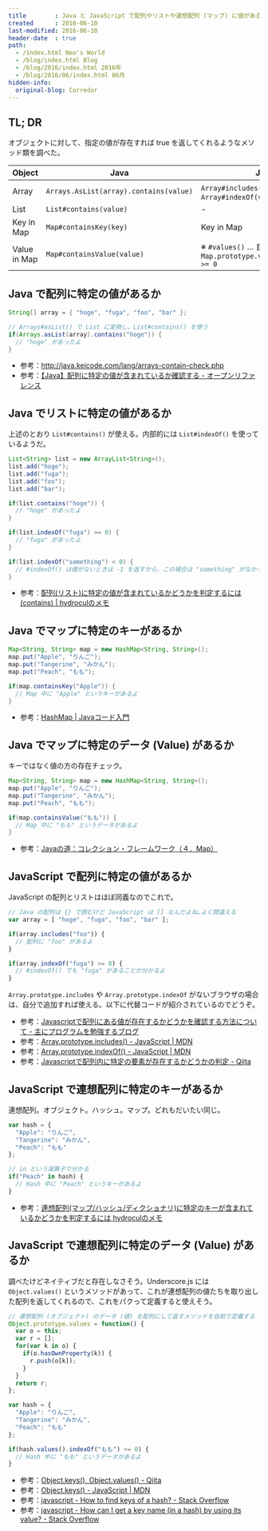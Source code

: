 ```yaml
---
title        : Java と JavaScript で配列やリストや連想配列 (マップ) に値があるか調べる記法の比較
created      : 2016-06-10
last-modified: 2016-06-10
header-date  : true
path:
  - /index.html Neo's World
  - /blog/index.html Blog
  - /blog/2016/index.html 2016年
  - /blog/2016/06/index.html 06月
hidden-info:
  original-blog: Corredor
---
```


## TL; DR

オブジェクトに対して、指定の値が存在すれば true を返してくれるようなメソッド類を調べた。

| Object       | Java                                   | JavaScript                                                              |
|--------------|----------------------------------------|-------------------------------------------------------------------------|
| Array        | `Arrays.AsList(array).contains(value)` | `Array#includes(value)`・`Array#indexOf(value) >= 0`                    |
| List         | `List#contains(value)`                 | -                                                                       |
| Key in Map   | `Map#containsKey(key)`                 | Key in Map                                                              |
| Value in Map | `Map#containsValue(value)`             | ※ `#values()` … 自作関数 `Map.prototype.values().indexOf(value) >= 0` |

## Java で配列に特定の値があるか

```java
String[] array = { "hoge", "fuga", "foo", "bar" };

// Arrays#asList() で List に変換し、List#contains() を使う
if(Arrays.asList(array).contains("hoge")) {
  // "hoge" があったよ
}
```

- 参考：<http://java.keicode.com/lang/arrays-contain-check.php>
- 参考：[【Java】配列に特定の値が含まれているか確認する - オープンリファレンス](http://www.openreference.org/articles/view/677)

## Java でリストに特定の値があるか

上述のとおり `List#contains()` が使える。内部的には `List#indexOf()` を使っているようだ。

```java
List<String> list = new ArrayList<String>();
list.add("hoge");
list.add("fuga");
list.add("foo");
list.add("bar");

if(list.contains("hoge")) {
  // "hoge" があったよ
}

if(list.indexOf("fuga") >= 0) {
  // "fuga" があったよ
}

if(list.indexOf("something") < 0) {
  // #indexOf() は値がないときは -1 を返すから、この場合は "something" がなかったよ
}
```

- 参考：[配列(リスト)に特定の値が含まれているかどうかを判定するには (contains) | hydroculのメモ](https://hydrocul.github.io/wiki/programming_languages_diff/list/contains.html)

## Java でマップに特定のキーがあるか

```java
Map<String, String> map = new HashMap<String, String>();
map.put("Apple", "りんご");
map.put("Tangerine", "みかん");
map.put("Peach", "もも");

if(map.containsKey("Apple")) {
  // Map 中に "Apple" というキーがあるよ
}
```

- 参考：[HashMap | Javaコード入門](http://java-code.jp/232)

## Java でマップに特定のデータ (Value) があるか

キーではなく値の方の存在チェック。

```java
Map<String, String> map = new HashMap<String, String>();
map.put("Apple", "りんご");
map.put("Tangerine", "みかん");
map.put("Peach", "もも");

if(map.containsValue("もも")) {
  // Map 中に "もも" というデータがあるよ
}
```

- 参考：[Javaの道：コレクション・フレームワーク（４．Map）](http://www.javaroad.jp/java_collection4.htm)

## JavaScript で配列に特定の値があるか

JavaScript の配列とリストはほぼ同義なのでこれで。

```javascript
// Java の配列は {} で囲むけど JavaScript は [] なんだよね…よく間違える
var array = [ "hoge", "fuga", "foo", "bar" ];

if(array.includes("foo")) {
  // 配列に "foo" があるよ
}

if(array.indexOf("fuga") >= 0) {
  // #indexOf() でも "fuga" があることが分かるよ
}
```

`Array.prototype.includes` や `Array.prototype.indexOf` がないブラウザの場合は、自分で追加すれば使える。以下に代替コードが紹介されているのでどうぞ。

- 参考：[Javascriptで配列にある値が存在するかどうかを確認する方法について - 主にプログラムを勉強するブログ](http://d.hatena.ne.jp/artgear/20130124/javascript_array_contain_how_to)
- 参考：[Array.prototype.includes() - JavaScript | MDN](https://developer.mozilla.org/ja/docs/Web/JavaScript/Reference/Global_Objects/Array/includes)
- 参考：[Array.prototype.indexOf() - JavaScript | MDN](https://developer.mozilla.org/ja/docs/Web/JavaScript/Reference/Global_Objects/Array/indexOf)
- 参考：[Javascriptで配列内に特定の要素が存在するかどうかの判定 - Qiita](http://qiita.com/koyopro/items/8faced246d0d5ed921e0)

## JavaScript で連想配列に特定のキーがあるか

連想配列。オブジェクト。ハッシュ。マップ。どれもだいたい同じ。

```javascript
var hash = {
  "Apple": "りんご",
  "Tangerine": "みかん",
  "Peach": "もも"
};

// in という演算子で分かる
if("Peach" in hash) {
  // Hash 中に "Peach" というキーがあるよ
}
```

- 参考：[連想配列(マップ/ハッシュ/ディクショナリ)に特定のキーが含まれているかどうかを判定するには hydroculのメモ](https://hydrocul.github.io/wiki/programming_languages_diff/map/contains-key.html)

## JavaScript で連想配列に特定のデータ (Value) があるか

調べたけどネイティブだと存在しなさそう。Underscore.js には `Object.values()` というメソッドがあって、これが連想配列の値たちを取り出した配列を返してくれるので、これをパクって定義すると使えそう。

```javascript
// 連想配列 (オブジェクト) のデータ (値) を配列にして返すメソッドを自前で定義する
Object.prototype.values = function() {
  var o = this;
  var r = [];
  for(var k in o) {
    if(o.hasOwnProperty(k)) {
      r.push(o[k]);
    }
  }
  return r;
};

var hash = {
  "Apple": "りんご",
  "Tangerine": "みかん",
  "Peach": "もも"
};

if(hash.values().indexOf("もも") >= 0) {
  // Hash 中に "もも" というデータがあるよ
}
```

- 参考：[Object.keys(), Object.values() - Qiita](http://qiita.com/Cside/items/5eb5d0f1aff22fe9a0ec)
- 参考：[Object.keys() - JavaScript | MDN](https://developer.mozilla.org/ja/docs/Web/JavaScript/Reference/Global_Objects/Object/keys)
- 参考：[javascript - How to find keys of a hash? - Stack Overflow](http://stackoverflow.com/questions/18912/how-to-find-keys-of-a-hash)
- 参考：[javascript - How can I get a key name (in a hash) by using its value? - Stack Overflow](http://stackoverflow.com/questions/9710315/how-can-i-get-a-key-name-in-a-hash-by-using-its-value)
